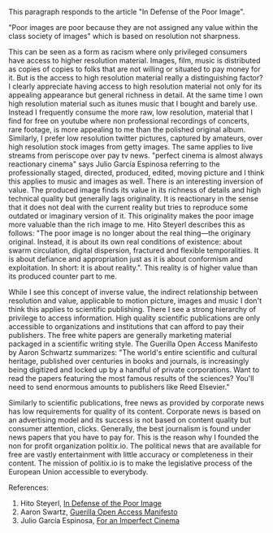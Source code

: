 This paragraph responds to the article "In Defense of the Poor Image".

"Poor images are poor because they are not assigned any value within the class society of images" which is based on resolution not sharpness. 

This can be seen as a form as racism where only privileged consumers have access to higher resolution material. Images, film, music is distributed as copies of copies to folks that are not willing or situated to pay money for it. But is the access to high resolution material really a distinguishing factor? I clearly appreciate having access to high resolution material not only for its appealing appearance but general richness in detail. At the same time I own high resolution material such as itunes music that I bought and barely use. Instead I frequently consume the more raw, low resolution, material that I find for free on youtube where non professional recordings of concerts, rare footage, is more appealing to me than the polished original album. Similarly, I prefer low resolution twitter pictures, captured by amateurs, over high resolution stock images from getty images. The same applies to live streams from periscope over pay tv news. "perfect cinema is almost always reactionary cinema" says Julio García Espinosa referring to the professionally staged, directed, produced, edited, moving picture and I think this applies to music and images as well. There is an interesting inversion of value. The produced image finds its value in its richness of details and high technical quality but generally lags originality. It is reactionary in the sense that it does not deal with the current reality but tries to reproduce some outdated or imaginary version of it. This originality makes the poor image more valuable than the rich image to me. Hito Steyerl describes this as follows: "The poor image is no longer about the real thing—the originary original. Instead, it is about its own real conditions of existence: about swarm circulation, digital dispersion, fractured and flexible temporalities. It is about defiance and appropriation just as it is about conformism and exploitation. In short: it is about reality.". This reality is of higher value than its produced counter part to me.

While I see this concept of inverse value, the indirect relationship between resolution and value, applicable to motion picture, images and music I don't think this applies to scientific publishing. There I see a strong hierarchy of privilege to access information. High quality scientific publications are only accessible to organizations and institutions that can afford to pay their publishers. The free white papers are generally marketing material packaged in a scientific writing style. The Guerilla Open Access Manifesto by Aaron Schwartz summarizes: "The world's entire scientific and cultural heritage, published over centuries in books and journals, is increasingly being digitized and locked up by a handful of private corporations. Want to read the papers featuring the most famous results of the sciences? You'll need to send enormous amounts to publishers like Reed Elsevier."

Similarly to scientific publications, free news as provided by corporate news has low requirements for quality of its content. Corporate news is based on an advertising model and its success is not based on content quality but consumer attention, clicks. Generally, the best journalism is found under news papers that you have to pay for. This is the reason why I founded the non for profit organization politix.io. The political news that are available for free are vastly entertainment with little accuracy or completeness in their content. The mission of politix.io is to make the legislative process of the European Union accessible to everybody.

References:
1) Hito Steyerl, [In Defense of the Poor Image](http://www.e-flux.com/journal/10/61362/in-defense-of-the-poor-image/)
2) Aaron Swartz, [Guerilla Open Access Manifesto](https://archive.org/stream/GuerillaOpenAccessManifesto/Goamjuly2008_djvu.txt)
3) Julio García Espinosa, [For an Imperfect Cinema](https://www.ejumpcut.org/archive/onlinessays/JC20folder/ImperfectCinema.html)

